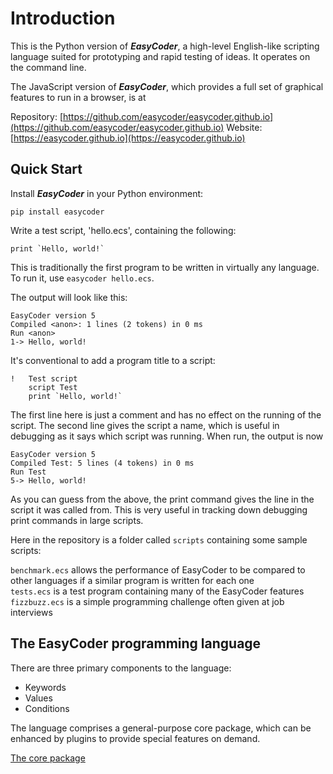 # Introduction
This is the Python version of **_EasyCoder_**, a high-level English-like scripting language suited for prototyping and rapid testing of ideas. It operates on the command line.

The JavaScript version of **_EasyCoder_**, which provides a full set of graphical features to run in a browser, is at

Repository: [https://github.com/easycoder/easycoder.github.io](https://github.com/easycoder/easycoder.github.io)
Website: [https://easycoder.github.io](https://easycoder.github.io)

## Quick Start
Install **_EasyCoder_** in your Python environment:
```
pip install easycoder
```
Write a test script, 'hello.ecs', containing the following:
```
print `Hello, world!`
```
This is traditionally the first program to be written in virtually any language. To run it, use `easycoder hello.ecs`.

The output will look like this:

```
EasyCoder version 5
Compiled <anon>: 1 lines (2 tokens) in 0 ms
Run <anon>
1-> Hello, world!
```
It's conventional to add a program title to a script:

```
!   Test script
    script Test
    print `Hello, world!`
```
The first line here is just a comment and has no effect on the running of the script. The second line gives the script a name, which is useful in debugging as it says which script was running. When run, the output is now

```
EasyCoder version 5
Compiled Test: 5 lines (4 tokens) in 0 ms
Run Test
5-> Hello, world!
```
As you can guess from the above, the print command gives the line in the script it was called from. This is very useful in tracking down debugging print commands in large scripts.

Here in the repository is a folder called `scripts` containing some sample scripts:

`benchmark.ecs` allows the performance of EasyCoder to be compared to other languages if a similar program is written for each one  
`tests.ecs` is a test program containing many of the EasyCoder features  
`fizzbuzz.ecs` is a simple programming challenge often given at job interviews

## The EasyCoder programming language
There are three primary components to the language:

 - Keywords
 - Values
 - Conditions

The language comprises a general-purpose core package, which can be enhanced by plugins to provide special features on demand.

[The core package](doc/core.md)

